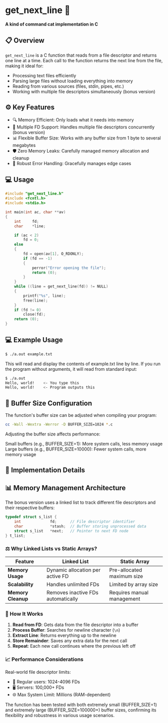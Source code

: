# get_next_line 📑

**A kind of command cat implementation in C**

## 📋 Overview

`get_next_line` is a C function that reads from a file descriptor and returns one line at a time. Each call to the function returns the next line from the file, making it ideal for:

- Processing text files efficiently
- Parsing large files without loading everything into memory
- Reading from various sources (files, stdin, pipes, etc.)
- Working with multiple file descriptors simultaneously (bonus version)

## ⚙️ Key Features

- 🔍 Memory Efficient: Only loads what it needs into memory
- 🔄 Multiple FD Support: Handles multiple file descriptors concurrently (bonus version)
- 📊 Flexible Buffer Size: Works with any buffer size from 1 byte to several megabytes
- 🛡️ Zero Memory Leaks: Carefully managed memory allocation and cleanup
- 🔧 Robust Error Handling: Gracefully manages edge cases

## 💻 Usage

```c
#include "get_next_line.h"
#include <fcntl.h>
#include <stdio.h>

int main(int ac, char **av)
{
	int		fd;
	char	*line;

	if (ac < 2)
		fd = 0;
	else
	{
		fd = open(av[1], O_RDONLY);
		if (fd == -1)
		{
			perror("Error opening the file");
			return (0);
		}
	}
	while ((line = get_next_line(fd)) != NULL)
	{
		printf("%s", line);
		free(line);
	}
	if (fd != 0)
		close(fd);
	return (0);
}
```

## 💻  Example Usage

```bash
$ ./a.out example.txt
```

This will read and display the contents of example.txt line by line. If you run the program without arguments, it will read from standard input:
```bash
$ ./a.out
Hello, world!    <- You type this
Hello, world!    <- Program outputs this
```

## 🔧 Buffer Size Configuration
The function's buffer size can be adjusted when compiling your program:

```bash
cc -Wall -Wextra -Werror -D BUFFER_SIZE=1024 *.c
```

Adjusting the buffer size affects performance:

Small buffers (e.g., BUFFER_SIZE=1): More system calls, less memory usage
Large buffers (e.g., BUFFER_SIZE=10000): Fewer system calls, more memory usage

## 🧩 Implementation Details
## 📊 Memory Management Architecture
The bonus version uses a linked list to track different file descriptors and their respective buffers:

```c
typedef struct s_list {
    int             fd;      // File descriptor identifier
    char            *stash;  // Buffer storing unprocessed data
    struct s_list   *next;   // Pointer to next FD node
} t_list;
```

### ⚖️ Why Linked Lists vs Static Arrays?

| Feature | Linked List | Static Array |
|---------|-------------|--------------|
| **Memory Usage** | Dynamic allocation per active FD | Pre-allocated maximum size |
| **Scalability** | Handles unlimited FDs | Limited by array size |
| **Memory Cleanup** | Removes inactive FDs automatically | Requires manual management |

### 🔄 How It Works

1. **Read from FD**: Gets data from the file descriptor into a buffer
2. **Process Buffer**: Searches for newline character (`\n`)
3. **Extract Line**: Returns everything up to the newline
4. **Store Remainder**: Saves any extra data for the next call
5. **Repeat**: Each new call continues where the previous left off

### 📈 Performance Considerations

Real-world file descriptor limits:
* 👤 Regular users: 1024-4096 FDs
* 🖥️ Servers: 100,000+ FDs
* 🌐 Max System Limit: Millions (RAM-dependent)

The function has been tested with both extremely small (BUFFER_SIZE=1) and extremely large (BUFFER_SIZE=100000+) buffer sizes, confirming its flexibility and robustness in various usage scenarios.
